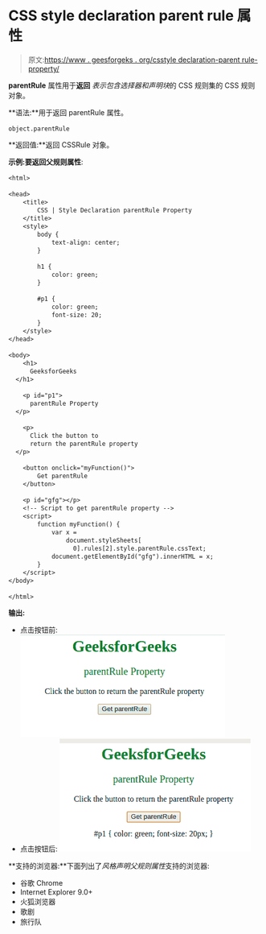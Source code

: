 # CSS style declaration parent rule 属性

> 原文:[https://www . geesforgeks . org/csstyle declaration-parent rule-property/](https://www.geeksforgeeks.org/cssstyledeclaration-parentrule-property/)

**parentRule** 属性用于**返回** *表示包含选择器和声明块*的 CSS 规则集的 CSS 规则对象。

**语法:**用于返回 parentRule 属性。

```
object.parentRule
```

**返回值:**返回 CSSRule 对象。

**示例:**要返回**父规则属性**:

```
<html>

<head>
    <title>
        CSS | Style Declaration parentRule Property
    </title>
    <style>
        body {
            text-align: center;
        }

        h1 {
            color: green;
        }

        #p1 {
            color: green;
            font-size: 20;
        }
    </style>
</head>

<body>
    <h1>
      GeeksforGeeks
  </h1>

    <p id="p1">
      parentRule Property
  </p>

    <p>
      Click the button to 
      return the parentRule property
  </p>

    <button onclick="myFunction()">
        Get parentRule
    </button>

    <p id="gfg"></p>
    <!-- Script to get parentRule property -->
    <script>
        function myFunction() {
            var x = 
                document.styleSheets[
                  0].rules[2].style.parentRule.cssText;
            document.getElementById("gfg").innerHTML = x;
        }
    </script>
</body>

</html>
```

**输出:**

*   点击按钮前:
    ![](img/055087be0001d9bea4c68b661cc99bab.png)
*   点击按钮后:
    ![](img/3d8be4fba7a14edc8e0a359b9a46f08d.png)

**支持的浏览器:**下面列出了*风格声明父规则属性*支持的浏览器:

*   谷歌 Chrome
*   Internet Explorer 9.0+
*   火狐浏览器
*   歌剧
*   旅行队